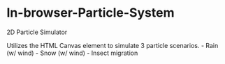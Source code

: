 # In-browser-Particle-System
2D Particle Simulator

Utilizes the HTML Canvas element to simulate 3 particle scenarios.
    - Rain (w/ wind)
    - Snow (w/ wind)
    - Insect migration
